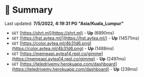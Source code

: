 # 📖 Summary
Last updated: **7/5/2022, 4:19:31 PG "Asia/Kuala_Lumpur"**

- `GET` [https://shrt.ml](https://shrt.ml) - **Up** (6890ms)
- `GET` [https://hst.aytea.ml/](https://hst.aytea.ml/) - **Up** (14571ms)
- `GET` [https://color.aytea.ml/4b31d6.png](https://color.aytea.ml/4b31d6.png) - **Up** (1488ms)
- `GET` [https://memeapi.aytea14.repl.co/gimme](https://memeapi.aytea14.repl.co/gimme) - **Up** (2497ms)
- `GET` [https://teledrivemy.herokuapp.com/dashboard](https://teledrivemy.herokuapp.com/dashboard) - **Up** (239ms)
